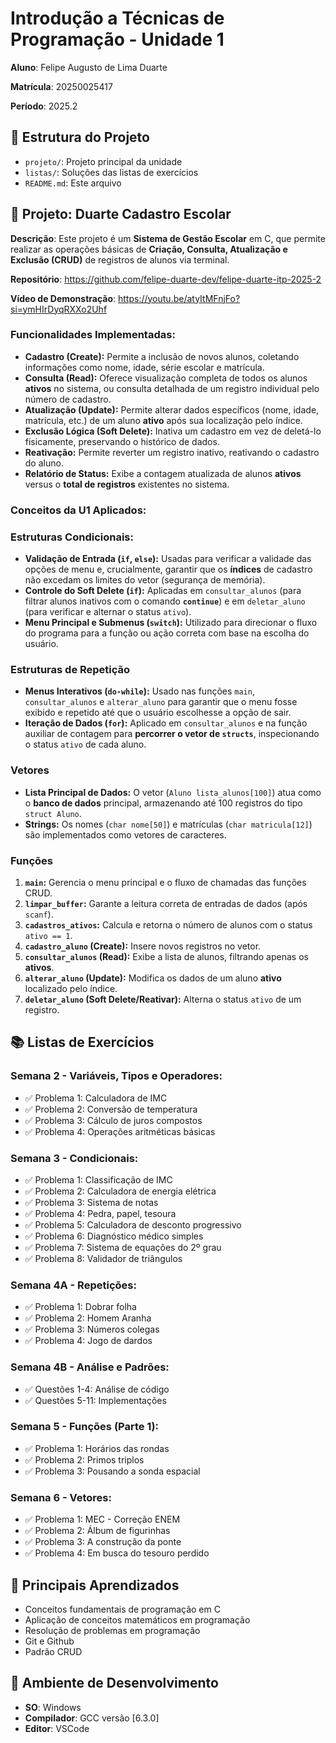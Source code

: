 # Introdução a Técnicas de Programação - Unidade 1
**Aluno**: Felipe Augusto de Lima Duarte 

**Matrícula**: 20250025417

**Período**: 2025.2 

## 📁 Estrutura do Projeto
 - `projeto/`: Projeto principal da unidade 
 - `listas/`: Soluções das listas de exercícios 
 - `README.md`: Este arquivo 

## 🚀 Projeto: Duarte Cadastro Escolar

**Descrição**: Este projeto é um **Sistema de Gestão Escolar** em C, que permite realizar as operações básicas de **Criação, Consulta, Atualização e Exclusão (CRUD)** de registros de alunos via terminal. 

**Repositório**: https://github.com/felipe-duarte-dev/felipe-duarte-itp-2025-2

**Vídeo de Demonstração**: https://youtu.be/atyItMFnjFo?si=ymHIrDyqRXXo2Uhf

### Funcionalidades Implementadas:

* **Cadastro (Create):** Permite a inclusão de novos alunos, coletando informações como nome, idade, série escolar e matrícula.
* **Consulta (Read):** Oferece visualização completa de todos os alunos **ativos** no sistema, ou consulta detalhada de um registro individual pelo número de cadastro.
* **Atualização (Update):** Permite alterar dados específicos (nome, idade, matrícula, etc.) de um aluno **ativo** após sua localização pelo índice.
* **Exclusão Lógica (Soft Delete):** Inativa um cadastro em vez de deletá-lo fisicamente, preservando o histórico de dados.
* **Reativação:** Permite reverter um registro inativo, reativando o cadastro do aluno.
* **Relatório de Status:** Exibe a contagem atualizada de alunos **ativos** versus o **total de registros** existentes no sistema.

### Conceitos da U1 Aplicados:

### Estruturas Condicionais:

* **Validação de Entrada (`if`, `else`):** Usadas para verificar a validade das opções de menu e, crucialmente, garantir que os **índices** de cadastro não excedam os limites do vetor (segurança de memória).
* **Controle do Soft Delete (`if`):** Aplicadas em `consultar_alunos` (para filtrar alunos inativos com o comando **`continue`**) e em `deletar_aluno` (para verificar e alternar o status `ativo`).
* **Menu Principal e Submenus (`switch`):** Utilizado para direcionar o fluxo do programa para a função ou ação correta com base na escolha do usuário.

### Estruturas de Repetição

* **Menus Interativos (`do-while`):** Usado nas funções `main`, `consultar_alunos` e `alterar_aluno` para garantir que o menu fosse exibido e repetido até que o usuário escolhesse a opção de sair.
* **Iteração de Dados (`for`):** Aplicado em `consultar_alunos` e na função auxiliar de contagem para **percorrer o vetor de `structs`**, inspecionando o status `ativo` de cada aluno.

### Vetores

* **Lista Principal de Dados:** O vetor (`Aluno lista_alunos[100]`) atua como o **banco de dados** principal, armazenando até 100 registros do tipo `struct Aluno`.
* **Strings:** Os nomes (`char nome[50]`) e matrículas (`char matricula[12]`) são implementados como vetores de caracteres.

### Funções

1.  **`main`:** Gerencia o menu principal e o fluxo de chamadas das funções CRUD.
2.  **`limpar_buffer`:** Garante a leitura correta de entradas de dados (após `scanf`).
3.  **`cadastros_ativos`:** Calcula e retorna o número de alunos com o status `ativo == 1`.
4.  **`cadastro_aluno` (Create):** Insere novos registros no vetor.
5.  **`consultar_alunos` (Read):** Exibe a lista de alunos, filtrando apenas os **ativos**.
6.  **`alterar_aluno` (Update):** Modifica os dados de um aluno **ativo** localizado pelo índice.
7.  **`deletar_aluno` (Soft Delete/Reativar):** Alterna o status `ativo` de um registro.

## 📚 Listas de Exercícios 

### Semana 2 - Variáveis, Tipos e Operadores:
- ✅ Problema 1: Calculadora de IMC 
- ✅ Problema 2: Conversão de temperatura 
- ✅ Problema 3: Cálculo de juros compostos
- ✅ Problema 4: Operações aritméticas básicas

### Semana 3 - Condicionais:
- ✅ Problema 1: Classificação de IMC 
- ✅ Problema 2: Calculadora de energia elétrica 
- ✅ Problema 3: Sistema de notas 
- ✅ Problema 4: Pedra, papel, tesoura 
- ✅ Problema 5: Calculadora de desconto progressivo
- ✅ Problema 6: Diagnóstico médico simples 
- ✅ Problema 7: Sistema de equações do 2º grau 
- ✅ Problema 8: Validador de triângulos 

### Semana 4A - Repetições:
- ✅ Problema 1: Dobrar folha 
- ✅ Problema 2: Homem Aranha 
- ✅ Problema 3: Números colegas 
- ✅ Problema 4: Jogo de dardos 

### Semana 4B - Análise e Padrões:
- ✅ Questões 1-4: Análise de código 
- ✅ Questões 5-11: Implementações 

### Semana 5 - Funções (Parte 1):
- ✅ Problema 1: Horários das rondas 
- ✅ Problema 2: Primos triplos 
- ✅ Problema 3: Pousando a sonda espacial 

### Semana 6 - Vetores: 
- ✅ Problema 1: MEC - Correção ENEM 
- ✅ Problema 2: Álbum de figurinhas  
- ✅ Problema 3: A construção da ponte 
- ✅ Problema 4: Em busca do tesouro perdido 

## 🎯 Principais Aprendizados 

- Conceitos fundamentais de programação em C
- Aplicação de conceitos matemáticos em programação
- Resolução de problemas em programação
- Git e Github
- Padrão CRUD

## 🔧 Ambiente de Desenvolvimento
- **SO**: Windows 
- **Compilador**: GCC versão [6.3.0] 
- **Editor**: VSCode